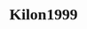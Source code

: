 <div align="center" style="font-family: 'Source Han Serif CN', serif;">

<!-- <img alt="LOGO" src="" width="256" height="256" /> -->

# Kilon1999

</div>
